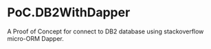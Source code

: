 # PoC.DB2WithDapper
A Proof of Concept for connect to DB2 database using stackoverflow micro-ORM Dapper.
